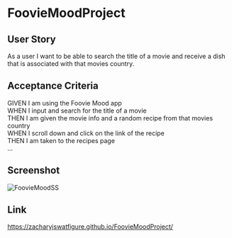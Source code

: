 # FoovieMoodProject

## User Story
As a user I want to be able to search the title of a movie and receive a dish that is associated with that movies country.

## Acceptance Criteria
GIVEN I am using the Foovie Mood app <br>
WHEN I input and search for the title of a movie <br>
THEN I am given the movie info and a random recipe from that movies country <br>
WHEN I scroll down and click on the link of the recipe <br>
THEN I am taken to the recipes page <br>
...

## Screenshot
![FoovieMoodSS](https://user-images.githubusercontent.com/90938940/145325442-e648aed1-5827-4413-bc8b-9d6b2727443a.png)


## Link
https://zacharyjswatfigure.github.io/FoovieMoodProject/
